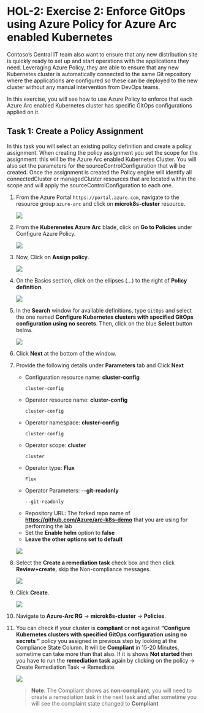 # HOL-2: Exercise 2: Enforce GitOps using Azure Policy for Azure Arc enabled Kubernetes
Contoso’s Central IT team also want to ensure that any new distribution site is quickly ready to set up and start operations with the applications they need. Leveraging Azure Policy, they are able to ensure that any new Kubernetes cluster is automatically connected to the same Git repository where the applications are configured so these can be deployed to the new cluster without any manual intervention from DevOps teams.

In this exercise, you will see how to use Azure Policy to enforce that each Azure Arc enabled Kubernetes cluster has specific GitOps configurations applied on it.

## Task 1: Create a Policy Assignment
In this task you will select an existing policy definition and create a policy assignment. When creating the policy assignment you set the scope for the assignment: this will be the Azure Arc enabled Kubernetes Cluster. You will also set the parameters for the sourceControlConfiguration that will be created. Once the assignment is created the Policy engine will identify all connectedCluster or managedCluster resources that are located within the scope and will apply the sourceControlConfiguration to each one.

1. From the Azure Portal ```https://portal.azure.com```, navigate to the resource group ```azure-arc``` and click on **microk8s-cluster** resource. 

    ![](.././media/0151.png)

1. From the **Kuberenetes Azure Arc** blade, click on **Go to Policies** under Configure Azure Policy.

    ![](.././media/15.png)

1. Now, Click on **Assign policy**.

    ![](.././media/16.png)

1. On the Basics section, click on the ellipses (…) to the right of **Policy definition**.

    ![](.././media/17v2.png)

1. In the **Search** window for available definitions, type ```GitOps``` and select the one named **Configure Kubernetes clusters with specified GitOps configuration using no secrets**.  Then, click on the blue **Select** button below.

    ![](.././media/gitops.png)

1. Click **Next** at the bottom of the window.

1. Provide the following details under **Parameters** tab and Click **Next**
    - Configuration resource name: **cluster-config**
      ```
      cluster-config
      ```
    - Operator resource name: **cluster-config**
      ```
      cluster-config
      ```
    - Operator namespace: **cluster-config**
      ```
      cluster-config
      ```
    - Operator scope: **cluster**
      ```
      cluster
      ```
    - Operator type: **Flux**
      ```
      Flux
      ```
    - Operator Parameters: **--git-readonly**
      ```
      --git-readonly
      ```
    - Repository URL: The forked repo name of **https://github.com/Azure/arc-k8s-demo** that you are using for performing the lab
    - Set the **Enable helm** option to **false**
    - **Leave the other options set to default**
     
    ![](.././media/19v2.png)
   
1. Select the **Create a remediation task** check box and then click **Review+create**, skip the Non-compliance messages.

    ![](.././media/gitops2.png)
     
1. Click **Create**.

    ![](.././media/gitops3.png)

1. Navigate to **Azure-Arc RG** -> **microk8s-cluster** -> **Policies**.

1. You can check if your cluster is **compliant** or **not** against **“Configure Kubernetes clusters with specified GitOps configuration using no secrets
”** policy you assigned in previous step by looking at the Compliance State Column. It will be **Compliant** in 15-20 Minutes, sometime can take more than that also. If it is shows **Not started** then you have to run the **remediation task** again by clicking on the policy -> Create Remediation Task -> Remediate.

     ![](.././media/gitops4.png)
     
   > **Note**: The Compliant shows as **non-compliant**, you will need to create a remediation task in the next task and after sometime you will see the complaint state changed to **Compliant**
   
